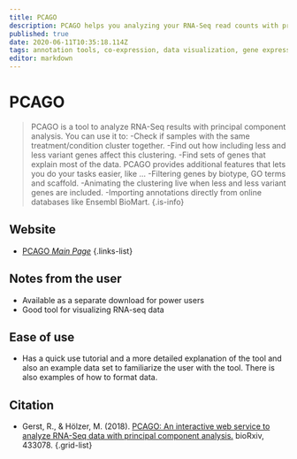 ```yaml
---
title: PCAGO
description: PCAGO helps you analyzing your RNA-Seq read counts with principal component analysis (PCA).
published: true
date: 2020-06-11T10:35:18.114Z
tags: annotation tools, co-expression, data visualization, gene expression
editor: markdown
---
```


# PCAGO

> PCAGO is a tool to analyze RNA-Seq results with principal component analysis. You can use it to:
-Check if samples with the same treatment/condition cluster together.
-Find out how including less and less variant genes affect this clustering.
-Find sets of genes that explain most of the data.
&NewLine;
PCAGO provides additional features that lets you do your tasks easier, like …
-Filtering genes by biotype, GO terms and scaffold.
-Animating the clustering live when less and less variant genes are included.
-Importing annotations directly from online databases like Ensembl BioMart.
{.is-info}

## Website

- [PCAGO *Main Page*](https://pcago.bioinf.uni-jena.de/)
{.links-list}

## Notes from the user
- Available as a separate download for power users
- Good tool for visualizing RNA-seq data

## Ease of use

- Has a quick use tutorial and a more detailed explanation of the tool and also an example data set to familiarize the user with the tool. There is also examples of how to format data.



## Citation

- Gerst, R., & Hölzer, M. (2018). [PCAGO: An interactive web service to analyze RNA-Seq data with principal component analysis.](https://www.biorxiv.org/content/10.1101/433078v1.abstract) bioRxiv, 433078.
{.grid-list}